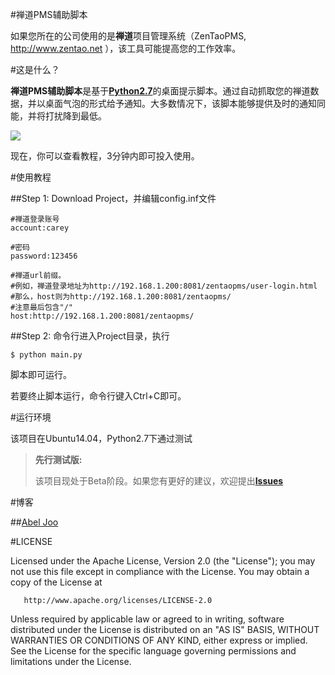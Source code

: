 #禅道PMS辅助脚本

如果您所在的公司使用的是**禅道**项目管理系统（ZenTaoPMS, http://www.zentao.net ），该工具可能提高您的工作效率。



#这是什么？

**禅道PMS辅助脚本**是基于[**Python2.7**](https://www.python.org/download/releases/2.7/)的桌面提示脚本。通过自动抓取您的禅道数据，并以桌面气泡的形式给予通知。大多数情况下，该脚本能够提供及时的通知同能，并将打扰降到最低。


![](http://ww2.sinaimg.cn/mw690/42a4fe0agw1estjlc12v8j20hl09wtd7.jpg)


现在，你可以查看教程，3分钟内即可投入使用。



#使用教程

##Step 1:
Download Project，并编辑config.inf文件
```
#禅道登录账号
account:carey

#密码
password:123456

#禅道url前缀。
#例如，禅道登录地址为http://192.168.1.200:8081/zentaopms/user-login.html
#那么，host则为http://192.168.1.200:8081/zentaopms/
#注意最后包含"/"
host:http://192.168.1.200:8081/zentaopms/
```


##Step 2:
命令行进入Project目录，执行
```
$ python main.py
```
脚本即可运行。

若要终止脚本运行，命令行键入Ctrl+C即可。



#运行环境

该项目在Ubuntu14.04，Python2.7下通过测试
> **先行测试版:**
> 
>  该项目现处于Beta阶段。如果您有更好的建议，欢迎提出[**Issues**](https://github.com/AbelJoo/ChanDao-ZenTao-PMS-Auxiliary/issues)


#博客

##[Abel Joo](http://abeljoo.github.io/)



#LICENSE

Licensed under the Apache License, Version 2.0 (the "License");
   you may not use this file except in compliance with the License.
   You may obtain a copy of the License at

       http://www.apache.org/licenses/LICENSE-2.0

   Unless required by applicable law or agreed to in writing, software
   distributed under the License is distributed on an "AS IS" BASIS,
   WITHOUT WARRANTIES OR CONDITIONS OF ANY KIND, either express or implied.
   See the License for the specific language governing permissions and
   limitations under the License.
